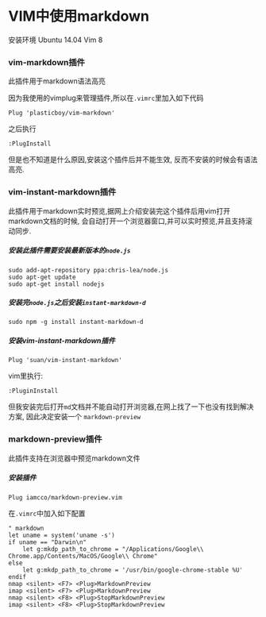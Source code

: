 VIM中使用markdown
==
安装环境 Ubuntu 14.04 Vim 8

### vim-markdown插件
此插件用于markdown语法高亮

因为我使用的vimplug来管理插件,所以在`.vimrc`里加入如下代码

```
Plug 'plasticboy/vim-markdown'
```
之后执行

```
:PlugInstall
```

但是也不知道是什么原因,安装这个插件后并不能生效, 反而不安装的时候会有语法高亮.

### vim-instant-markdown插件
此插件用于markdown实时预览,据网上介绍安装完这个插件后用vim打开markdown文档的时候,
会自动打开一个浏览器窗口,并可以实时预览,并且支持滚动同步.

##### 安装此插件需要安装最新版本的`node.js`
```
sudo add-apt-repository ppa:chris-lea/node.js
sudo apt-get update
sudo apt-get install nodejs
```
##### 安装完`node.js`之后安装`instant-markdown-d`
```
sudo npm -g install instant-markdown-d
```
##### 安装vim-instant-markdown插件
```
Plug 'suan/vim-instant-markdown'
```
vim里执行:
```
:PluginInstall
```

但我安装完后打开`md`文档并不能自动打开浏览器,在网上找了一下也没有找到解决方案,
因此决定安装一个 `markdown-preview`

### markdown-preview插件
此插件支持在浏览器中预览markdown文件

##### 安装插件
```
Plug iamcco/markdown-preview.vim
```

在`.vimrc`中加入如下配置
```
" markdown
let uname = system('uname -s')
if uname == "Darwin\n"
    let g:mkdp_path_to_chrome = "/Applications/Google\\ Chrome.app/Contents/MacOS/Google\\ Chrome"
else
    let g:mkdp_path_to_chrome = '/usr/bin/google-chrome-stable %U'
endif
nmap <silent> <F7> <Plug>MarkdownPreview
imap <silent> <F7> <Plug>MarkdownPreview
nmap <silent> <F8> <Plug>StopMarkdownPreview
imap <silent> <F8> <Plug>StopMarkdownPreview
```

